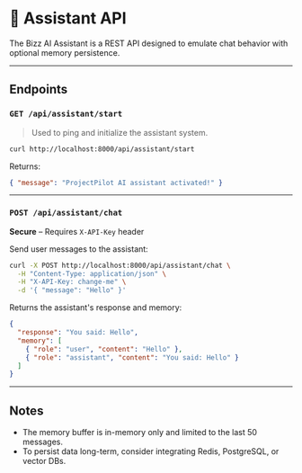 # 🧠 Assistant API

The Bizz AI Assistant is a REST API designed to emulate chat behavior with optional memory persistence.

---

## Endpoints

### `GET /api/assistant/start`

> Used to ping and initialize the assistant system.

```bash
curl http://localhost:8000/api/assistant/start
```

Returns:

```json
{ "message": "ProjectPilot AI assistant activated!" }
```

---

### `POST /api/assistant/chat`

**Secure** – Requires `X-API-Key` header

Send user messages to the assistant:

```bash
curl -X POST http://localhost:8000/api/assistant/chat \
  -H "Content-Type: application/json" \
  -H "X-API-Key: change-me" \
  -d '{ "message": "Hello" }'
```

Returns the assistant's response and memory:

```json
{
  "response": "You said: Hello",
  "memory": [
    { "role": "user", "content": "Hello" },
    { "role": "assistant", "content": "You said: Hello" }
  ]
}
```

---

## Notes

- The memory buffer is in-memory only and limited to the last 50 messages.
- To persist data long-term, consider integrating Redis, PostgreSQL, or vector DBs.

